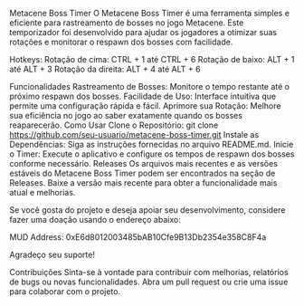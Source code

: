 Metacene Boss Timer
O Metacene Boss Timer é uma ferramenta simples e eficiente para rastreamento de bosses no jogo Metacene. Este temporizador foi desenvolvido para ajudar os jogadores a otimizar suas rotações e monitorar o respawn dos bosses com facilidade.

Hotkeys: 
Rotação de cima: CTRL + 1 até CTRL + 6
Rotação de baixo: ALT + 1 até ALT + 3 
Rotação da direita: ALT + 4 até ALT + 6

Funcionalidades
Rastreamento de Bosses: Monitore o tempo restante até o próximo respawn dos bosses.
Facilidade de Uso: Interface intuitiva que permite uma configuração rápida e fácil.
Aprimore sua Rotação: Melhore sua eficiência no jogo ao saber exatamente quando os bosses reaparecerão.
Como Usar
Clone o Repositório: git clone https://github.com/seu-usuario/metacene-boss-timer.git
Instale as Dependências: Siga as instruções fornecidas no arquivo README.md.
Inicie o Timer: Execute o aplicativo e configure os tempos de respawn dos bosses conforme necessário.
Releases
Os arquivos mais recentes e as versões estáveis do Metacene Boss Timer podem ser encontrados na seção de Releases. Baixe a versão mais recente para obter a funcionalidade mais atual e melhorias.

Se você gosta do projeto e deseja apoiar seu desenvolvimento, considere fazer uma doação usando o endereço abaixo:

MUD Address: 0xE6d8012003485bAB10Cfe9B13Db2354e358C8F4a

Agradeço seu suporte!

Contribuições
Sinta-se à vontade para contribuir com melhorias, relatórios de bugs ou novas funcionalidades. Abra um pull request ou crie uma issue para colaborar com o projeto.

